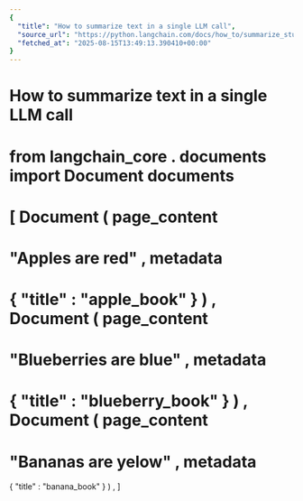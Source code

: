 ```yaml
---
{
  "title": "How to summarize text in a single LLM call",
  "source_url": "https://python.langchain.com/docs/how_to/summarize_stuff/",
  "fetched_at": "2025-08-15T13:49:13.390410+00:00"
}
---
```


# How to summarize text in a single LLM call

from
langchain_core
.
documents
import
Document
documents
=
[
Document
(
page_content
=
"Apples are red"
,
metadata
=
{
"title"
:
"apple_book"
}
)
,
Document
(
page_content
=
"Blueberries are blue"
,
metadata
=
{
"title"
:
"blueberry_book"
}
)
,
Document
(
page_content
=
"Bananas are yelow"
,
metadata
=
{
"title"
:
"banana_book"
}
)
,
]
